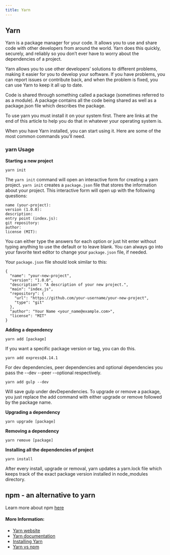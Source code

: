 ```yaml
---
title: Yarn
---
```

## Yarn

Yarn is a package manager for your code. It allows you to use and share code with other developers from around the world. Yarn does this quickly, securely, and reliably so you don’t ever have to worry about the dependencies of a project.

Yarn allows you to use other developers’ solutions to different problems, making it easier for you to develop your software. If you have problems, you can report issues or contribute back, and when the problem is fixed, you can use Yarn to keep it all up to date.

Code is shared through something called a package (sometimes referred to as a module). A package contains all the code being shared as well as a package.json file which describes the package.

To use yarn you must install it on your system first. There are links at the end of this article to help you do that in whatever your operating system is.

When you have Yarn installed, you can start using it. Here are some of the most common commands you’ll need.

### yarn Usage

**Starting a new project**
```
yarn init
```
The `yarn init` command will open an interactive form for creating a yarn project. `yarn init` creates a `package.json` file that stores the information about your project. This interactive form will open up with the following questions:
```
name (your-project):
version (1.0.0):
description:
entry point (index.js):
git repository:
author:
license (MIT):
```
You can either type the answers for each option or just hit enter without typing anything to use the default or to leave blank. You can always go into your favorite text editor to change your `package.json` file, if needed.

Your `package.json` file should look similar to this:
```
{
  "name": "your-new-project",
  "version": "1.0.0",
  "description": "A description of your new project.",
  "main": "index.js",
  "repository": {
    "url": "https://github.com/your-username/your-new-project",
    "type": "git"
  },
  "author": "Your Name <your_name@example.com>",
  "license": "MIT"
}
```

**Adding a dependency**
```
yarn add [package]
```

If you want a specific package version or tag, you can do this.

```shell
yarn add express@4.14.1
```

For dev dependencies, peer dependencies and optional dependencies you pass the --dev --peer --optional respectively.

```shell
yarn add gulp --dev
```

Will save gulp under devDependencies. To upgrade or remove a package, you just replace the add command with either upgrade or remove followed by the package name.

**Upgrading a dependency**
```
yarn upgrade [package]
```

**Removing a dependency**
```
yarn remove [package]
```

**Installing all the dependencies of project**
```
yarn install
```

After every install, upgrade or removal, yarn updates a yarn.lock file which keeps track of the exact package version installed in node_modules directory.

## npm - an alternative to yarn

Learn more about npm [here](../npm)

#### More Information:
* [Yarn website](https://yarnpkg.com)
* [Yarn documentation](https://yarnpkg.com/en/docs)
* [Installing Yarn](https://yarnpkg.com/en/docs/install)
* [Yarn vs npm](https://www.pluralsight.com/guides/node-js/yarn-a-package-manager-for-node-js)
